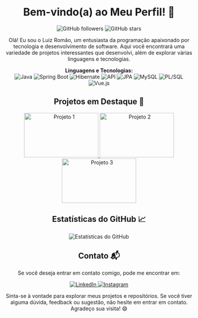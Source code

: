 <h1 align="center">Bem-vindo(a) ao Meu Perfil! 👋</h1>

<p align="center">
  <img alt="GitHub followers" src="https://img.shields.io/github/followers/seu_usuario?style=social">
  <img alt="GitHub stars" src="https://img.shields.io/github/stars/seu_usuario?style=social">
</p>

<p align="center">
  Olá! Eu sou o Luiz Romão, um entusiasta da programação apaixonado por tecnologia e desenvolvimento de software. Aqui você encontrará uma variedade de projetos interessantes que desenvolvi, além de explorar várias linguagens e tecnologias.
</p>

<p align="center">
  <strong>Linguagens e Tecnologias:</strong>
  <br>
  <img alt="Java" src="https://img.shields.io/badge/Java-007396?style=flat-square&logo=java&logoColor=white">
  <img alt="Spring Boot" src="https://img.shields.io/badge/Spring_Boot-6DB33F?style=flat-square&logo=spring-boot&logoColor=white">
  <img alt="Hibernate" src="https://img.shields.io/badge/Hibernate-59666C?style=flat-square&logo=hibernate&logoColor=white">
  <img alt="API" src="https://img.shields.io/badge/API-005571?style=flat-square&logo=web-api&logoColor=white">
  <img alt="JPA" src="https://img.shields.io/badge/JPA-EE77B4?style=flat-square&logo=eclipse-jpa&logoColor=white">
  <img alt="MySQL" src="https://img.shields.io/badge/MySQL-4479A1?style=flat-square&logo=mysql&logoColor=white">
  <img alt="PL/SQL" src="https://img.shields.io/badge/PL/SQL-FFD700?style=flat-square&logo=oracle&logoColor=black">
  <img alt="Vue.js" src="https://img.shields.io/badge/Vue.js-4FC08D?style=flat-square&logo=vue.js&logoColor=white">
</p>

<h2 align="center">Projetos em Destaque 🌟</h2>
<p align="center">
  <a href="https://github.com/LuizRomao02/api-voll-medi">
    <img src="https://img.shields.io/badge/Spring_Boot-6DB33F?style=flat-square&logo=spring-boot&logoColor=white" alt="Projeto 1" width="200" height="120">
  </a>
  <a href="link_para_o_projeto_2">
    <img src="imagem_do_projeto_2" alt="Projeto 2" width="200" height="120">
  </a>
  <a href="link_para_o_projeto_3">
    <img src="imagem_do_projeto_3" alt="Projeto 3" width="200" height="120">
  </a>
</p>

<h2 align="center">Estatísticas do GitHub 📈</h2>

<p align="center">
  <img alt="Estatísticas do GitHub" src="https://github-readme-stats.vercel.app/api?username=LuizRomao02&show_icons=true&hide_title=true&count_private=true&hide=prs,issues&theme=radical">
</p>

<h2 align="center">Contato 📬</h2>
<p align="center">
  Se você deseja entrar em contato comigo, pode me encontrar em:
</p>

<p align="center">
  <a href="https://www.linkedin.com/in/luizromao02/">
    <img alt="LinkedIn" src="https://img.shields.io/badge/LinkedIn-0A66C2?style=flat-square&logo=linkedin&logoColor=white">
  </a>
   <a href="https://www.instagram.com/romaol7/">
    <img alt="Instagram" src="https://img.shields.io/badge/Instagram-E4405F?style=flat-square&logo=instagram&logoColor=white">
  </a>
</p>

<p align="center">
  Sinta-se à vontade para explorar meus projetos e repositórios. Se você tiver alguma dúvida, feedback ou sugestão, não hesite em entrar em contato. Agradeço sua visita! 😄
</p>
